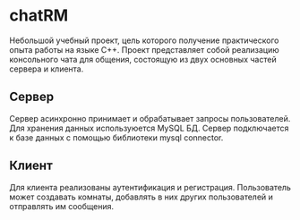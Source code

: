 # chatRM

Небольшой учебный проект, цель которого получение практического опыта работы на языке C++.
Проект представляет собой реализацию консольного чата для общения, состоящую из двух основных частей сервера и клиента. 

## Сервер
Сервер асинхронно принимает и обрабатывает запросы пользователей. Для хранения данных используюется MySQL БД.
Сервер подключается к базе данных с помощью библиотеки mysql connector.

## Клиент
Для клиента реализованы аутентификация и регистрация. Пользователь может создавать комнаты, добавлять в них других пользователей и отправлять им сообщения.


